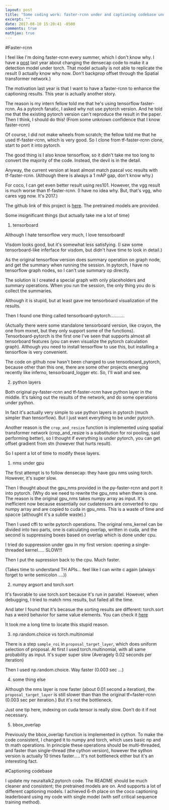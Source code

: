 ```yaml
---
layout: post
title: "Some coding work: faster-rcnn under and captioning codebase under pytorch"
excerpt: ""
date: 2017-08-10 15:20:41 -0500
comments: true
mathjax: true
---
```


#Faster-rcnn

I feel like I'm doing faster-rcnn every summer, which I don't know why. I have a [post](http://ruotianluo.github.io/2016/08/03/densecap-detection/) last year about changing the densecap code to make it a detection model under torch. That model actually is not able to replicate the result (I actually know why now. Don't backprop offset through the Spatial transformer network.)


The motivation last year is that I want to have a faster-rcnn to enhance the captioning results. This year is actually another story.


The reason is my intern fellow told me that he's using tensorflow faster-rcnn. As a pytorch fanatic, I asked why not use pytorch version. And he told me that the existing pytorch version can't reproduce the result in the paper. Then I think, I should do this! (From some unknown confidence that I know faster-rcnn)

Of course, I did not make wheels from scratch; the fellow told me that he used tf-faster-rcnn, which is very good. So I clone from tf-faster-rcnn clone, start to port it into pytorch.

The good thing is I also know tensorflow, so it didn't take me too long to convert the majority of the code. Instead, the devil is in the detail.


Anyway, the current version at least almost match pascal voc results with tf-faster-rcnn. (Although there is always a 1 mAP gap, don't know why.)

For coco, I can get even better result using res101. However, the vgg result is much worse than tf-faster-rcnn. (I have no idea why. But, that's vgg, who cares vgg now. It's 2017.)

The github link of this project is [here](http://link.zhihu.com/?target=https%3A//github.com/ruotianluo/pytorch-faster-rcnn). The pretrained models are provided.



Some insignificant things (but actually take me a lot of time)

1. tensorboard

Although I hate tensorflow very much, I love tensorboard!

Visdom looks good, but it's somewhat less satisfying. (I saw some tensorboard-like inferface for visdom, but didn't have time to look in detail.) 

As the original tensorflow version does summary operation on graph node, and get the summary when running the session. In pytorch, I have no tensorflow graph nodes, so I can't use summary op directly. 

The solution is I created a special graph with only placeholders and summary operations. When you run the session, the only thing you do is collect the summaries.

Although it is stupid, but at least gave me tensorboard visualization of the results.


Then I found one thing called tensorboard-pytorch...........

(Actually there were some standalone tensorboard version, like crayon, the one from mxnet, but they only support some of the functions). Tensorboard-pytorch is the first one I've seen that supports almost all tensorboard features (you can even visualize the pytorch calculation graph). Although you need to install tensorflow to use this, but installing a tensorflow is very convenient.


The code on github now hasn't been changed to use tensorboard_pytorch, because other than this one, there are some other projects emerging recently like inferno, tensorboard_logger etc. So, I'll wait and see.



2. python layers

Both original py-faster-rcnn and tf-faster-rcnn have python layer in the middle. It's taking out the results of the network, and do some operations under python.

In fact it's actually very simple to use python layers in pytorch (much simpler than tensorflow). But I just want everything to be under pytorch.

Another reason is the `crop_and_resize` function is implemented using spatial transformer network (crop_and_resize is a substitution for roi pooling, said performing better), so I thought if everything is under pytorch, you can get offset gradient from stn (however that hurts result).



So I spent a lot of time to modify these layers.

1) nms under gpu

The first attempt is to follow densecap: they have gpu nms using torch. However, it's super slow.

Then I thought about the gpu_nms provided in the py-faster-rcnn and port it into pytorch. (Why do we need to rewrite the gpu_nms when there is one. The reason is the original gpu_nms takes numpy array as input. It's inefficient now because essentially our cudatensors are converted to cpu numpy array and are copied to cuda in gpu_nms. This is a waste of time and spacce (althought it's a subtle waste).)


Then I used cffi to write pytorch operations. The original nms_kernel can be divided into two parts, one is calculating overlap, written in cuda, and the second is suppressing boxes based on overlap which is done under cpu.

I tried do suppression under gpu in my first version: opening a single-threaded kernel..... SLOW!!!

Then I put the supression back to the cpu. Much faster.

(Takes time to understand TH APIs... feel like I can write c again (always forget to write semicolon ....))



2) numpy argsort and torch.sort

It's favorable to use torch.sort because it's run in parallel. However, when debugging, I tried to match nms results, but failed all the time.

And later I found that it's becasue the sorting results are different: torch.sort has a weird behavior for same value elements. You can check it [here](http://link.zhihu.com/?target=https%3A//discuss.pytorch.org/t/order-of-equal-elements-after-torch-sort/5946)

It took me a long time to locate this stupid reason.


3) np.random.choice vs torch.multinomial

There is a step `sample_roi` in `proposal_target_layer`, which does uniform selection of proposal. At first I used torch.multinomial, with all same probability as input. It's super super slow (Averagely 0.02 seconds per iteration) 

Then I used np.random.choice. Way faster (0.003 sec ...)

4) some thing else

Although the nms layer is now faster (about 0.01 second a iteration), the `proposal_target_layer` is still slower than than the original tf=faster-rcnn (0.003 sec per iteration.) But it's not the bottleneck.

Just one tip here, indexing on cuda tensor is really slow. Don't do it if not necessary.

5) bbox_overlap

Previously the bbox_overlap function is implemented in cython. To make the code consistent, I changed it to numpy and torch, which uses basic np and th math operations. In principle these operations should be multi-threaded, and faster than single-thread (the cython version), however the sython version is actually 10 times faster.....
It's not bottleneck either but it's an interesting fact.


#Captioning codebase

I update my neuraltalk2.pytorch code. The README should be much cleaner and consistent; the pretrained models are on. And supports a lot of different captioning models. I achieved 6-th place on the coco captioning leaderboard using my code with single model (with self critical sequence training method).
